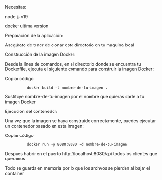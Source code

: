 Necesitas:

node.js v19

docker ultima version

Preparación de la aplicación:

Asegúrate de tener de clonar este directorio en tu maquina local 

Construcción de la imagen Docker:

Desde la línea de comandos, en el directorio donde se encuentra tu Dockerfile, ejecuta el siguiente comando para construir la imagen Docker:

Copiar código

              docker build -t nombre-de-tu-imagen .

Sustituye nombre-de-tu-imagen por el nombre que quieras darle a tu imagen Docker.

Ejecución del contenedor:

Una vez que la imagen se haya construido correctamente, puedes ejecutar un contenedor basado en esta imagen:

Copiar código

              docker run -p 8080:8080 -d nombre-de-tu-imagen


Despues habrir en el puerto http://localhost:8080/api todos los clientes que queramos

Todo se guarda en memoria por lo que los archvos se pierden al bajar el container
